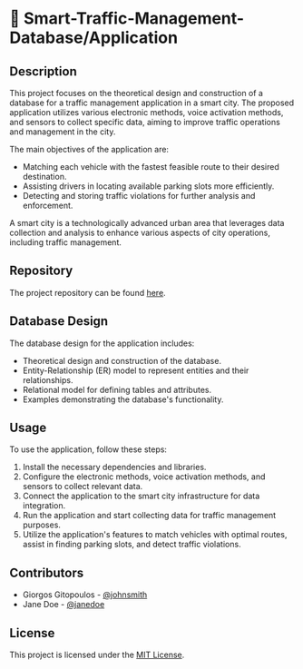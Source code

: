 # 🚦 Smart-Traffic-Management-Database/Application

## Description
This project focuses on the theoretical design and construction of a database for a traffic management application in a smart city. The proposed application utilizes various electronic methods, voice activation methods, and sensors to collect specific data, aiming to improve traffic operations and management in the city.

The main objectives of the application are:
- Matching each vehicle with the fastest feasible route to their desired destination.
- Assisting drivers in locating available parking slots more efficiently.
- Detecting and storing traffic violations for further analysis and enforcement.

A smart city is a technologically advanced urban area that leverages data collection and analysis to enhance various aspects of city operations, including traffic management.

## Repository
The project repository can be found [here](https://github.com/your-username/traffic-management-app).

## Database Design
The database design for the application includes:
- Theoretical design and construction of the database.
- Entity-Relationship (ER) model to represent entities and their relationships.
- Relational model for defining tables and attributes.
- Examples demonstrating the database's functionality.

## Usage
To use the application, follow these steps:
1. Install the necessary dependencies and libraries.
2. Configure the electronic methods, voice activation methods, and sensors to collect relevant data.
3. Connect the application to the smart city infrastructure for data integration.
4. Run the application and start collecting data for traffic management purposes.
5. Utilize the application's features to match vehicles with optimal routes, assist in finding parking slots, and detect traffic violations.

## Contributors
- Giorgos Gitopoulos - [@johnsmith](https://github.com/johnsmith)
- Jane Doe - [@janedoe](https://github.com/janedoe)

## License
This project is licensed under the [MIT License](https://opensource.org/licenses/MIT).

